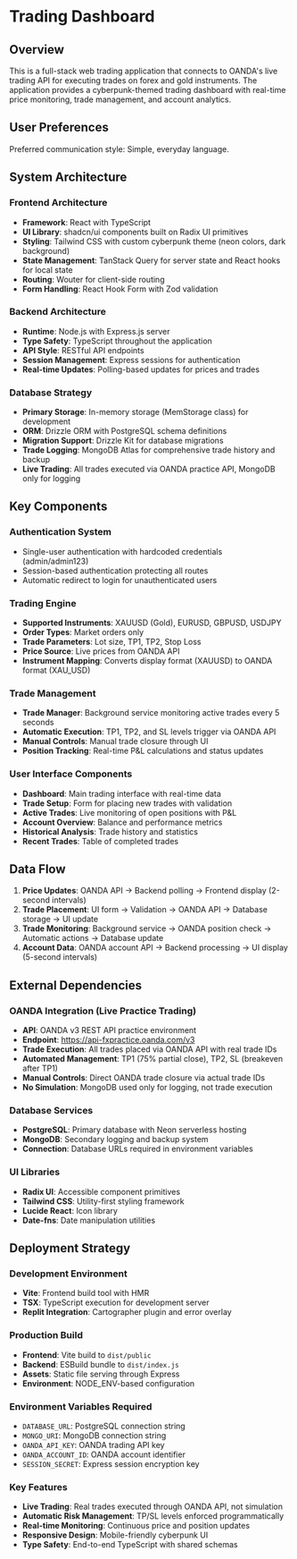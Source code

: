 # Trading Dashboard

## Overview

This is a full-stack web trading application that connects to OANDA's live trading API for executing trades on forex and gold instruments. The application provides a cyberpunk-themed trading dashboard with real-time price monitoring, trade management, and account analytics.

## User Preferences

Preferred communication style: Simple, everyday language.

## System Architecture

### Frontend Architecture
- **Framework**: React with TypeScript
- **UI Library**: shadcn/ui components built on Radix UI primitives
- **Styling**: Tailwind CSS with custom cyberpunk theme (neon colors, dark background)
- **State Management**: TanStack Query for server state and React hooks for local state
- **Routing**: Wouter for client-side routing
- **Form Handling**: React Hook Form with Zod validation

### Backend Architecture
- **Runtime**: Node.js with Express.js server
- **Type Safety**: TypeScript throughout the application
- **API Style**: RESTful API endpoints
- **Session Management**: Express sessions for authentication
- **Real-time Updates**: Polling-based updates for prices and trades

### Database Strategy
- **Primary Storage**: In-memory storage (MemStorage class) for development
- **ORM**: Drizzle ORM with PostgreSQL schema definitions
- **Migration Support**: Drizzle Kit for database migrations
- **Trade Logging**: MongoDB Atlas for comprehensive trade history and backup
- **Live Trading**: All trades executed via OANDA practice API, MongoDB only for logging

## Key Components

### Authentication System
- Single-user authentication with hardcoded credentials (admin/admin123)
- Session-based authentication protecting all routes
- Automatic redirect to login for unauthenticated users

### Trading Engine
- **Supported Instruments**: XAUUSD (Gold), EURUSD, GBPUSD, USDJPY
- **Order Types**: Market orders only
- **Trade Parameters**: Lot size, TP1, TP2, Stop Loss
- **Price Source**: Live prices from OANDA API
- **Instrument Mapping**: Converts display format (XAUUSD) to OANDA format (XAU_USD)

### Trade Management
- **Trade Manager**: Background service monitoring active trades every 5 seconds
- **Automatic Execution**: TP1, TP2, and SL levels trigger via OANDA API
- **Manual Controls**: Manual trade closure through UI
- **Position Tracking**: Real-time P&L calculations and status updates

### User Interface Components
- **Dashboard**: Main trading interface with real-time data
- **Trade Setup**: Form for placing new trades with validation
- **Active Trades**: Live monitoring of open positions with P&L
- **Account Overview**: Balance and performance metrics
- **Historical Analysis**: Trade history and statistics
- **Recent Trades**: Table of completed trades

## Data Flow

1. **Price Updates**: OANDA API → Backend polling → Frontend display (2-second intervals)
2. **Trade Placement**: UI form → Validation → OANDA API → Database storage → UI update
3. **Trade Monitoring**: Background service → OANDA position check → Automatic actions → Database update
4. **Account Data**: OANDA account API → Backend processing → UI display (5-second intervals)

## External Dependencies

### OANDA Integration (Live Practice Trading)
- **API**: OANDA v3 REST API practice environment
- **Endpoint**: https://api-fxpractice.oanda.com/v3
- **Trade Execution**: All trades placed via OANDA API with real trade IDs
- **Automated Management**: TP1 (75% partial close), TP2, SL (breakeven after TP1)
- **Manual Controls**: Direct OANDA trade closure via actual trade IDs
- **No Simulation**: MongoDB used only for logging, not trade execution

### Database Services
- **PostgreSQL**: Primary database with Neon serverless hosting
- **MongoDB**: Secondary logging and backup system
- **Connection**: Database URLs required in environment variables

### UI Libraries
- **Radix UI**: Accessible component primitives
- **Tailwind CSS**: Utility-first styling framework
- **Lucide React**: Icon library
- **Date-fns**: Date manipulation utilities

## Deployment Strategy

### Development Environment
- **Vite**: Frontend build tool with HMR
- **TSX**: TypeScript execution for development server
- **Replit Integration**: Cartographer plugin and error overlay

### Production Build
- **Frontend**: Vite build to `dist/public`
- **Backend**: ESBuild bundle to `dist/index.js`
- **Assets**: Static file serving through Express
- **Environment**: NODE_ENV-based configuration

### Environment Variables Required
- `DATABASE_URL`: PostgreSQL connection string
- `MONGO_URI`: MongoDB connection string  
- `OANDA_API_KEY`: OANDA trading API key
- `OANDA_ACCOUNT_ID`: OANDA account identifier
- `SESSION_SECRET`: Express session encryption key

### Key Features
- **Live Trading**: Real trades executed through OANDA API, not simulation
- **Automatic Risk Management**: TP/SL levels enforced programmatically
- **Real-time Monitoring**: Continuous price and position updates
- **Responsive Design**: Mobile-friendly cyberpunk UI
- **Type Safety**: End-to-end TypeScript with shared schemas